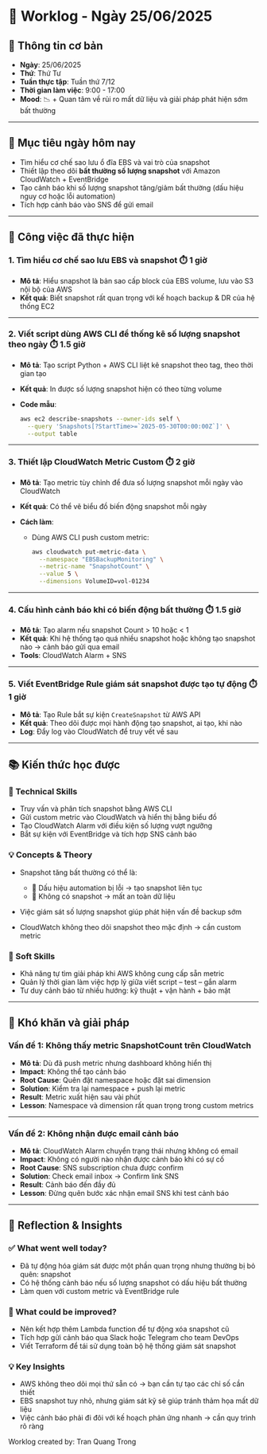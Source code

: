 # 📘 Worklog - Ngày 25/06/2025

## 📅 Thông tin cơ bản

* **Ngày**: 25/06/2025
* **Thứ**: Thứ Tư
* **Tuần thực tập**: Tuần thứ 7/12
* **Thời gian làm việc**: 9:00 - 17:00
* **Mood**: 📉 + Quan tâm về rủi ro mất dữ liệu và giải pháp phát hiện sớm bất thường

---

## 🎯 Mục tiêu ngày hôm nay

* Tìm hiểu cơ chế sao lưu ổ đĩa EBS và vai trò của snapshot
* Thiết lập theo dõi **bất thường số lượng snapshot** với Amazon CloudWatch + EventBridge
* Tạo cảnh báo khi số lượng snapshot tăng/giảm bất thường (dấu hiệu nguy cơ hoặc lỗi automation)
* Tích hợp cảnh báo vào SNS để gửi email

---

## 💼 Công việc đã thực hiện

### 1. Tìm hiểu cơ chế sao lưu EBS và snapshot ⏱️ 1 giờ

* **Mô tả**: Hiểu snapshot là bản sao cấp block của EBS volume, lưu vào S3 nội bộ của AWS
* **Kết quả**: Biết snapshot rất quan trọng với kế hoạch backup & DR của hệ thống EC2

---

### 2. Viết script dùng AWS CLI để thống kê số lượng snapshot theo ngày ⏱️ 1.5 giờ

* **Mô tả**: Tạo script Python + AWS CLI liệt kê snapshot theo tag, theo thời gian tạo
* **Kết quả**: In được số lượng snapshot hiện có theo từng volume
* **Code mẫu**:

  ```bash
  aws ec2 describe-snapshots --owner-ids self \
    --query 'Snapshots[?StartTime>=`2025-05-30T00:00:00Z`]' \
    --output table
  ```

---

### 3. Thiết lập CloudWatch Metric Custom ⏱️ 2 giờ

* **Mô tả**: Tạo metric tùy chỉnh để đưa số lượng snapshot mỗi ngày vào CloudWatch
* **Kết quả**: Có thể vẽ biểu đồ biến động snapshot mỗi ngày
* **Cách làm**:

  * Dùng AWS CLI push custom metric:

    ```bash
    aws cloudwatch put-metric-data \
      --namespace "EBSBackupMonitoring" \
      --metric-name "SnapshotCount" \
      --value 5 \
      --dimensions VolumeID=vol-01234
    ```

---

### 4. Cấu hình cảnh báo khi có biến động bất thường ⏱️ 1.5 giờ

* **Mô tả**: Tạo alarm nếu snapshot Count > 10 hoặc < 1
* **Kết quả**: Khi hệ thống tạo quá nhiều snapshot hoặc không tạo snapshot nào → cảnh báo gửi qua email
* **Tools**: CloudWatch Alarm + SNS

---

### 5. Viết EventBridge Rule giám sát snapshot được tạo tự động ⏱️ 1 giờ

* **Mô tả**: Tạo Rule bắt sự kiện `CreateSnapshot` từ AWS API
* **Kết quả**: Theo dõi được mọi hành động tạo snapshot, ai tạo, khi nào
* **Log**: Đẩy log vào CloudWatch để truy vết về sau

---

## 📚 Kiến thức học được

### 🔧 Technical Skills

* Truy vấn và phân tích snapshot bằng AWS CLI
* Gửi custom metric vào CloudWatch và hiển thị bằng biểu đồ
* Tạo CloudWatch Alarm với điều kiện số lượng vượt ngưỡng
* Bắt sự kiện với EventBridge và tích hợp SNS cảnh báo

### 💡 Concepts & Theory

* Snapshot tăng bất thường có thể là:

  * 🔺 Dấu hiệu automation bị lỗi → tạo snapshot liên tục
  * 🔻 Không có snapshot → mất an toàn dữ liệu
* Việc giám sát số lượng snapshot giúp phát hiện vấn đề backup sớm
* CloudWatch không theo dõi snapshot theo mặc định → cần custom metric

### 🤝 Soft Skills

* Khả năng tự tìm giải pháp khi AWS không cung cấp sẵn metric
* Quản lý thời gian làm việc hợp lý giữa viết script – test – gắn alarm
* Tư duy cảnh báo từ nhiều hướng: kỹ thuật + vận hành + bảo mật

---

## 🚧 Khó khăn và giải pháp

### Vấn đề 1: Không thấy metric SnapshotCount trên CloudWatch

* **Mô tả**: Dù đã push metric nhưng dashboard không hiển thị
* **Impact**: Không thể tạo cảnh báo
* **Root Cause**: Quên đặt namespace hoặc đặt sai dimension
* **Solution**: Kiểm tra lại namespace + push lại metric
* **Result**: Metric xuất hiện sau vài phút
* **Lesson**: Namespace và dimension rất quan trọng trong custom metrics

---

### Vấn đề 2: Không nhận được email cảnh báo

* **Mô tả**: CloudWatch Alarm chuyển trạng thái nhưng không có email
* **Impact**: Không có người nào nhận được cảnh báo khi có sự cố
* **Root Cause**: SNS subscription chưa được confirm
* **Solution**: Check email inbox → Confirm link SNS
* **Result**: Cảnh báo đến đầy đủ
* **Lesson**: Đừng quên bước xác nhận email SNS khi test cảnh báo

---

## 💭 Reflection & Insights

### ✅ What went well today?

* Đã tự động hóa giám sát được một phần quan trọng nhưng thường bị bỏ quên: snapshot
* Có hệ thống cảnh báo nếu số lượng snapshot có dấu hiệu bất thường
* Làm quen với custom metric và EventBridge rule

### 🔄 What could be improved?

* Nên kết hợp thêm Lambda function để tự động xóa snapshot cũ
* Tích hợp gửi cảnh báo qua Slack hoặc Telegram cho team DevOps
* Viết Terraform để tái sử dụng toàn bộ hệ thống giám sát snapshot

### 💡 Key Insights

* AWS không theo dõi mọi thứ sẵn có → bạn cần tự tạo các chỉ số cần thiết
* EBS snapshot tuy nhỏ, nhưng giám sát kỹ sẽ giúp tránh thảm họa mất dữ liệu
* Việc cảnh báo phải đi đôi với kế hoạch phản ứng nhanh → cần quy trình rõ ràng

Worklog created by: Tran Quang Trong